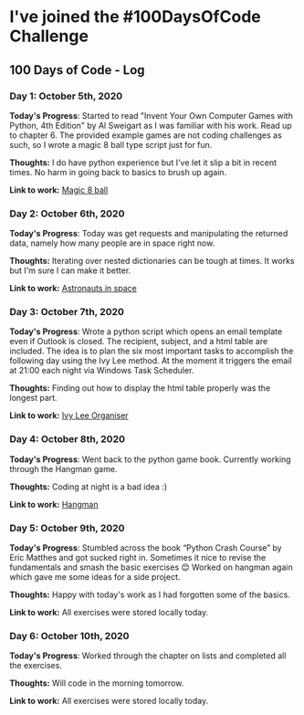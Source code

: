 # I've joined the #100DaysOfCode Challenge

## 100 Days of Code - Log

### Day 1: October 5th, 2020

**Today's Progress**: Started to read "Invent Your Own Computer Games with Python, 4th Edition" by Al Sweigart as I was familiar with his work. Read up to chapter 6. The provided example games are not coding challenges as such, so I wrote a magic 8 ball type script just for fun.

**Thoughts:** I do have python experience but I've let it slip a bit in recent times. No harm in going back to basics to brush up again.

**Link to work:** [Magic 8 ball](https://github.com/AdamKelly/invent_games_with_python/blob/main/magic8ball.py)

### Day 2: October 6th, 2020

**Today's Progress**: Today was get requests and manipulating the returned data, namely how many people are in space right now.

**Thoughts:** Iterating over nested dictionaries can be tough at times. It works but I'm sure I can make it better.

**Link to work:** [Astronauts in space](https://github.com/AdamKelly/misc_python/blob/main/astronauts_in_space.py)

### Day 3: October 7th, 2020

**Today's Progress**: Wrote a python script which opens an email template even if Outlook is closed. The recipient, subject, and a html table are included. The idea is to plan the six most important tasks to accomplish the following day using the Ivy Lee method. At the moment it triggers the email at 21:00 each night via Windows Task Scheduler.

**Thoughts:** Finding out how to display the html table properly was the longest part.

**Link to work:** [Ivy Lee Organiser](https://github.com/AdamKelly/misc_python/blob/main/ivy_lee_organiser.py)

### Day 4: October 8th, 2020

**Today's Progress**: Went back to the python game book. Currently working through the Hangman game.

**Thoughts:** Coding at night is a bad idea :)

**Link to work:** [Hangman](https://github.com/AdamKelly/invent_games_with_python/blob/main/hangman.py)

### Day 5: October 9th, 2020

**Today's Progress**: Stumbled across the book “Python Crash Course” by Eric Matthes and got sucked right in. Sometimes it nice to revise the fundamentals and smash the basic exercises 😊 Worked on hangman again which gave me some ideas for a side project. 

**Thoughts:** Happy with today's work as I had forgotten some of the basics.

**Link to work:** All exercises were stored locally today.

### Day 6: October 10th, 2020

**Today's Progress**: Worked through the chapter on lists and completed all the exercises.

**Thoughts:** Will code in the morning tomorrow.

**Link to work:** All exercises were stored locally today.
